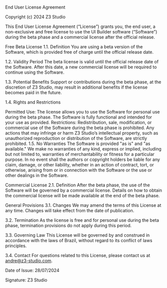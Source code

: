 End User License Agreement

Copyright (c) 2024 Z3 Studio

This End User License Agreement (“License”) grants you, the end user, a non-exclusive and free license to use the UI Builder software (“Software”) during the beta phase and a commercial license after the official release.

Free Beta License
1.1. Definition
You are using a beta version of the Software, which is provided free of charge until the official release date.

1.2. Validity Period
The beta license is valid until the official release date of the Software. After this date, a new commercial license will be required to continue using the Software.

1.3. Potential Benefits
Support or contributions during the beta phase, at the discretion of Z3 Studio, may result in additional benefits if the license becomes paid in the future.

1.4. Rights and Restrictions

Permitted Use: The license allows you to use the Software for personal use during the beta phase. The Software is fully functional and intended for your use as provided.
Restrictions: Redistribution, sale, modification, or commercial use of the Software during the beta phase is prohibited. Any actions that may infringe or harm Z3 Studio’s intellectual property, such as unauthorized reproduction or distribution of the Software, are strictly prohibited.
1.5. No Warranties
The Software is provided "as is" and "as available." We make no warranties of any kind, express or implied, including but not limited to, warranties of merchantability or fitness for a particular purpose. In no event shall the authors or copyright holders be liable for any claim, damage, or other liability, whether in an action of contract, tort, or otherwise, arising from or in connection with the Software or the use or other dealings in the Software.

Commercial License
2.1. Definition
After the beta phase, the use of the Software will be governed by a commercial license. Details on how to obtain the commercial license will be made available at the end of the beta phase.

General Provisions
3.1. Changes
We may amend the terms of this License at any time. Changes will take effect from the date of publication.

3.2. Termination
As the license is free and for personal use during the beta phase, termination provisions do not apply during this period.

3.3. Governing Law
This License will be governed by and construed in accordance with the laws of Brazil, without regard to its conflict of laws principles.

3.4. Contact
For questions related to this License, please contact us at andre@z3-studio.com.

Date of Issue: 28/07/2024

Signature: Z3 Studio